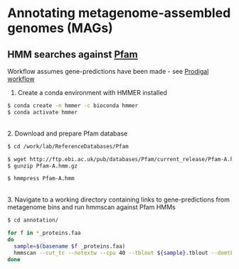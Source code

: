 # Annotating metagenome-assembled genomes (MAGs)

## HMM searches against [Pfam](https://academic.oup.com/nar/article/26/1/320/2379329)

Workflow assumes gene-predictions have been made - see [Prodigal workflow](https://github.com/dgittins/Metagenomics/blob/main/annotation/genepredictionProdigal.md)

1. Create a conda environment with HMMER installed

```bash
$ conda create -n hmmer -c bioconda hmmer
$ conda activate hmmer
```

\
2. Download and prepare Pfam database 

```bash
$ cd /work/lab/ReferenceDatabases/Pfam

$ wget http://ftp.ebi.ac.uk/pub/databases/Pfam/current_release/Pfam-A.hmm.gz
$ gunzip Pfam-A.hmm.gz

$ hmmpress Pfam-A.hmm
```

\
3. Navigate to a working directory containing links to gene-predictions from metagenome bins and run hmmscan against Pfam HMMs

```bash
$ cd annotation/

for f in *_proteins.faa
do
  sample=$(basename $f _proteins.faa)
  hmmscan --cut_tc --notextw --cpu 40 --tblout ${sample}.tblout --domtblout ${sample}.domtblout --noali Pfam-A.hmm ${sample}_proteins.faa > ${sample}.hmmscan.tc.out
done
```




